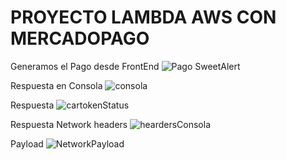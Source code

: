# PROYECTO LAMBDA AWS CON MERCADOPAGO
Generamos el Pago desde FrontEnd
![Pago SweetAlert](https://user-images.githubusercontent.com/57849420/212807416-80f7c1de-5f1d-4bfa-9fda-a8583aa31a1b.JPG)


Respuesta en Consola
![consola](https://user-images.githubusercontent.com/57849420/212807654-05bf8caa-08e3-4125-86d9-13dc35de3d9f.JPG)



Respuesta
![cartokenStatus](https://user-images.githubusercontent.com/57849420/212807564-08e2a8ec-46dd-47ba-9b4a-79c5488a69f3.JPG)

Respuesta Network
headers
![heardersConsola](https://user-images.githubusercontent.com/57849420/212807874-38707262-b661-406b-959c-b7bfb9cb1ee5.JPG)


Payload
![NetworkPayload](https://user-images.githubusercontent.com/57849420/212805818-d4b55226-c61c-445a-9636-9b102a1b1a03.JPG)

